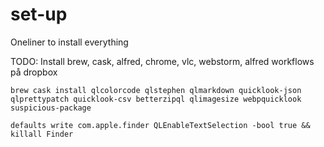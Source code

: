 # set-up

Oneliner to install everything

TODO: Install brew, cask, alfred, chrome, vlc, webstorm, alfred workflows på dropbox

`brew cask install qlcolorcode qlstephen qlmarkdown quicklook-json qlprettypatch quicklook-csv betterzipql qlimagesize webpquicklook suspicious-package`

`defaults write com.apple.finder QLEnableTextSelection -bool true && killall Finder`
